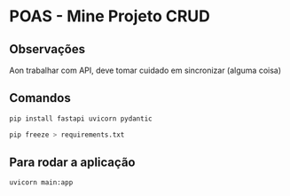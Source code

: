 # POAS - Mine Projeto CRUD

## Observações
Aon trabalhar com API, deve tomar cuidado em sincronizar (alguma coisa) 

## Comandos 

```bash
pip install fastapi uvicorn pydantic
```
```bash
pip freeze > requirements.txt
```

## Para rodar a aplicação
```bash
uvicorn main:app
```

